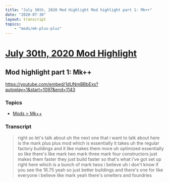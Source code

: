 ```yaml
---
title: "July 30th, 2020 Mod Highlight Mod highlight part 1: Mk++"
date: "2020-07-30"
layout: transcript
topics:
    - "mods/mk-plus-plus"
---
```

# [July 30th, 2020 Mod Highlight](../2020-07-30.md)
## Mod highlight part 1: Mk++
https://youtube.com/embed/1dUNmBBbExs?autoplay=1&start=1097&end=1143

### Topics
* [Mods > Mk++](../topics/mods/mk-plus-plus.md)

### Transcript

> right so let's talk about uh the next one that i want to talk about here is the mark plus plus mod which is essentially it takes uh the regular factory buildings and it like makes them more uh optimized essentially so like there's like mark two mark three mark four constructors just makes them faster they just build faster so that's what i've got set up right here which is a bunch of mark twos i believe uh i don't know if you see the 16.75 yeah so just better buildings and there's one for like everyone i believe like mark yeah there's smelters and foundries
